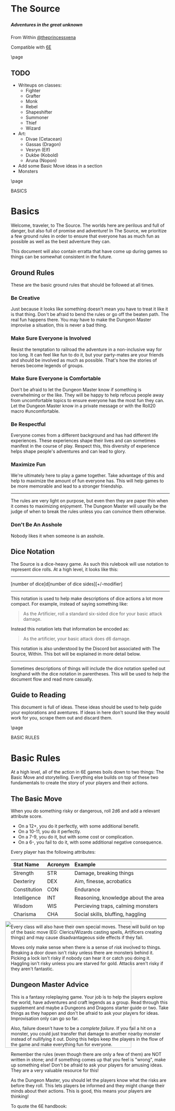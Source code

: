 <style>
  .phb#p1{ text-align:center; }
  .phb#p1:after{ display:none; }
</style>

<div style='margin-top:450px;'></div>

<img
  src='https://xena.greedo.xeserv.us/6E/Advanced_6E_Logo_for_Jared.png' 
  style='position:absolute;left:210px;bottom:200px;width:400px;align:center' />

# The Source
<div style='margin-top:25px'></div>
<div class='wide'>
  
##### Adventures in the great unknown
  
From Within [@theprincessxena](https://twitter.com/theprincessxena)

Compatible with [6E][6e]
</div>

[6e]: https://s-jared.itch.io/6e

\page

## TODO
- Writeups on classes:
  - Fighter
  - Grafter
  - Monk
  - Rebel
  - Shapeshifter
  - Summoner
  - Thief
  - Wizard
- Art:
  - Divae (Cetacean)
  - Gassas (Dragon)
  - Vesryn (Elf)
  - Dukbe (Kobold)
  - Aruna (Nopon)
- Add some Basic Move ideas in a section
- Monsters

<div class='pageNumber auto'></div>

\page

<div class='pageNumber auto'></div>
<div class='footnote'>BASICS</div>

# Basics

Welcome, traveler, to The Source. The worlds here are perilous and full of danger, but also full of promise and adventure! In The Source, we prioritize a few ground rules in order to ensure that everyone has as much fun as possible as well as the best adventure they can.

This document will also contain erratta that have come up during games so things can be somewhat consistent in the future.

## Ground Rules

These are the basic ground rules that should be followed at all times.

### Be Creative

Just because it looks like something doesn't mean you have to treat it like it is that thing. Don't be afraid to bend the rules or go off the beaten path. The real fun happens there. You may have to make the Dungeon Master improvise a situation, this is never a bad thing.

### Make Sure Everyone is Involved

Resist the temptation to railroad the adventure in a non-inclusive way for too long. It can feel like fun to do it, but your party-mates are your friends and should be involved as much as possible. That's how the stories of heroes become legends of groups.

### Make Sure Everyone is Comfortable

Don't be afraid to let the Dungeon Master know if something is overwhelming or the like. They will be happy to help refocus people away from uncomfortable topics to ensure everyone has the most fun they can. Let the Dungeon Master know in a private message or with the Roll20 macro #uncomfortable.

### Be Respectful

Everyone comes from a different background and has had different life experiences. These experiences shape their lives and can sometimes manifest in the course of play. Respect this, this diversity of experience helps shape people's adventures and can lead to glory.

### Maximize Fun

We're ultimately here to play a game together. Take advantage of this and help to maximize the amount of fun everyone has. This will help games to be more memorable and lead to a stronger friendship.

___
The rules are very light on purpose, but even then they are paper thin when it comes to maximizing enjoyment. The Dungeon Master will usually be the judge of when to break the rules unless you can convince them otherwise.

### Don't Be An Asshole

Nobody likes it when someone is an asshole.

## Dice Notation

The Source is a dice-heavy game. As such this rulebook will use notation to represent dice rolls. At a high level, it looks like this:

___
[number of dice]d[number of dice sides][+/-modifier]

___
This notation is used to help make descriptions of dice actions a lot more compact. For example, instead of saying something like:

> As the Artificier, roll a standard six-sided dice for your basic attack damage.

Instead this notation lets that information be encoded as:

> As the artificier, your basic attack does d6 damage.

This notation is also understood by the Discord bot associated with The Source, Within. This bot will be explained in more detail below.

___
Sometimes descriptions of things will include the dice notation spelled out longhand with the dice notation in parentheses. This will be used to help the document flow and read more casually.

## Guide to Reading

This document is full of ideas. These ideas should be used to help guide your explorations and aventures. If ideas in here don't sound like they would work for you, scrape them out and discard them.

\page

<div class='pageNumber auto'></div>
<div class='footnote'>BASIC RULES</div>

# Basic Rules

At a high level, all of the action in 6E games boils down to two things: The Basic Move and storytelling. Everything else builds on top of these two fundamentals to create the story of your players and their actions.

## The Basic Move

When you do something risky or dangerous, roll 2d6 and add a relevant attribute score.

- On a 12+, you do it perfectly, with some additional benefit.
- On a 10-11, you do it perfectly.
- On a 7-9, you do it, but with some cost or complication.
- On a 6-, you fail to do it, with some additional negative consequence.

Every player has the following attributes:

| Stat Name | Acronym | Example |
|:----------|:--------|:--------|
| Strength | STR | Damage, breaking things |
| Dexteriry | DEX | Aim, finesse, acrobatics |
| Constitution | CON | Endurance |
| Intelligence | INT | Reasoning, knowledge about the area |
| Wisdom | WIS | Percieving traps, calming monsters |
| Charisma | CHA | Social skills, bluffing, haggling |

Every class will also have their own special moves. These will build on top of the basic move (EG: Clerics/Wizards casting spells, Artificers creating things) and may cause disadvantageous side effects if they fail.

Moves only make sense when there is a sense of _risk_ involved to things. Breaking a door down isn't risky unless there are monsters behind it. Picking a lock isn't risky if nobody can hear it or catch you doing it. Haggling isn't risky unless you are starved for gold. Attacks aren't risky if they aren't fantastic.

## Dungeon Master Advice

This is a fantasy roleplaying game. Your job is to help the players explore the world, have adventures and craft legends as a group. Read through this supplement and maybe a Dungeons and Dragons starter guide or two. Take things as they happen and don't be afraid to ask your players for ideas. Improvisation only can go so far.

Also, failure doesn't have to be a *complete failure*. If you fail a hit on a monster, you could just transfer that damage to another nearby monster instead of nullifying it out. Doing this helps keep the players in the flow of the game and make everything fun for everyone.

Remember the rules (even though there are only a few of them) are NOT written in stone; and if something comes up that you feel is "wrong", make up something else! Don't be afraid to ask your players for amusing ideas. They are a very valuable resource for this!

As the Dungeon Master, you  should let the players know what the risks are before they roll. This lets players be informed and they might change their minds about their actions. This is good, this means your players are thinking!

To quote the 6E handbook:

> **When you fight an enemy in melee**, roll+STR. A 7-9 might mean that you successfully do your damage to the enemy, but they do their damage to you, or disarm you. A 6- might mean that you don’t do your damage to the enemy, and they do their damage
> 
> **When shooting an enemy at range**, roll+DEX. A 7-9 might mean that you successfully do your damage to the enemy, but they manage to move into melee range of you and swing - What do you do? A 6- might mean that you miss, and that was your last arrow!
> 
> **When you look for rumors in town**, buy a round for the local publicans and roll+CHA. A 10+ might mean you get two rumors. A 7-9 might mean you only get 1 rumor. A 6- might mean you put your trust in bad information.

## Using Withinbot

[Withinbot](https://github.com/Xe/withinbot) is a Discord bot written in Rust that helps to manage dice and stat rolling for 6E games. It is present by default in the guild for The Source, but if you want to add it to your own guild you can click [this link][withinbotinvite].

##### Dice

Dice rolling is done with the ~roll command. It takes arguments that look like this:
___
~roll [number of dice]d[number of dice sides][+/-modifier]  
~roll 3d6  
[2, 5, 2] = 9

The bot will reply with the list of dice that fed into the roll and the result.

##### Stats

Stats can be rolled with the ~roll_stats command. It takes no arguments and creates a stat sheet for a new 6E character.

___
~roll_stats  
Your stats are: STR: 1, DEX: -2, CON: -1, INT: 0, WIS: 1, CHA: 2: HP: 5

##### Bug Reports

Report any bugs or issues with Withinbot [here](https://github.com/Xe/withinbot/new).

---
<!-- TODO(Xe): Add a Discord invite link here -->

[withinbotinvite]: https://withinbot.within.website

\page

<div class='pageNumber auto'></div>
<div class='footnote'>BASIC RULES</div>

## Character Creation

Character creation is done in a few phases:

1. Help everyone choose a class and have them choose a class advancement for level one
2. Tell them how to roll their attributes
3. Tell them how to roll their hitpoints
4. Help them figure out how many inventory slots they have and explain how weight works
5. Get some equipment

### Choosing A Class

Show the players the list of classes in the book. If they want to run something else, give them the blank sheet and help them work through creating their own class. Make sure everyone has the base character sheet for their character. If running a game with people who haven't played tabletop games before, stick to the 4 core classes of Cleric, Fighter, Thief and Wizard.

Have them fill out their name and pick an advancement on the second page of their character sheet. Encourage them to pick an advanacement that sounds amusing to them, or something that could become useful. Players will get another advancement every level they gain.

### Rolling for Attributes

Attributes in 6E are a bit different than they are in other tabletop games. For each attribute roll two six-sided dice (2d6). Then use the following table to determine your attribute:

| Roll | Attribute |
|------|-----------|
| 11+ | 2 |
| 9-10 | 1 |
| 6-8 | 0 |
| 4-5 | -1 |
| 3- | -2 |

Put these atttributes in the circles labled Strength (STR), Dexterity (DEX), Constitituion (CON), Intelligence (INT), Wisdom (WIS) and Charisma (CHA). These function as bonuses to rolls for the basic move.

### Rolling for Hitpoints

Add up your level (in most cases this will be one) with your constitution stat. If this number ends up being below one, it's one. Roll that many six-sided dice and pick as many as your character has levels. This becomes your hitpoint (HP) stat. Consider this example:

Faeor is at level 1 with a constitution stat of 2. Faeor rolls three six-sided dice and gets a 5, 4 and a 6. Faeor then chooses which dice to keep as their HP stat, picking the 6.

Players may re-roll their HP if they are stuck with only one hitpoint. If a player consistently gets one for their HP roll, the Dungeon Master should give them a HP stat that they feel makes sense for the player.

### Inventory Slots

By default, every player gets 12 inventory slots. This number is then modified by their strength statistic. If the player's strength is +2, then they get two more inventory slots for a total of 14. If their strength is -2, then they lose two inventory slots for a total of 10. Cross off the numbers for any unusable inventory slots.

If a player ever carries more stuff then they have inventory slots, they get 2 subtracted from all of their rolls.

### Getting Equipment

Everyone starts out with one or two remarkable items, or items that give players a small advantage in extremely specific circumstances. There are some examples below. Don't worry about basic adventuring gear like weapons, armor and torches. They can be gotten with gear points.

- Dueling Sword - +1 when you’re defending your honor with threats of (or actual) violence.
- Quick Pick - +1 when you need to open a lock quick or quiet, so no one notices.
- Lucky Helmet - +1 when you need to avoid a freak accident.
- Trusty Waterskin - You (only) may drink from it when you rest to roll one additional die for your HP — keep the normal amount though.
- Component Pouch - If you would forget a spell, you may spend the contents to prevent forgetting it. One use, refills when you refresh your Gear bubbles.
- Fancy Hat - +1 when you’re making a deal with a merchant or statesman.
- Mercurial Wand - Once/day you can use this to cast a random spell from the Wizard Spell List — better roll for it!
- Loaded Dice - +1 when you gamble with them.

### Gear Points

Gear points can be spent to acquire "basic" adventuring gear like torches, light weapons, staffs, bows, shields, armor and miscellaneous things. When you need a standard piece of mundane adventuring gear that’s not currently in your inventory, you may fill in an empty bubble to declare that you had the item all along. If you do so, write the item in your inventory.

When you’re in town, you may spend 25g to empty all of your gear points. You get to keep the items if you want.

### Making Things Up

If players want to have more spells or things they can do, help them work out something new. You can use descriptions from other fantasy games like Dungeons and Dragons or Dungeon World. Just read the names and descriptions, the stats aren't as important (the exact stats in those games are likely to be balanced for that game and that may disrupt the balance in 6E).

---
Don't be afraid to make things up though, that's how things become fun!

\page

<div class='pageNumber auto'></div>
<div class='footnote'>RACES</div>

# Races

The world of The Source is home to a wide array of races. Each of these can have members be good, evil or somewhere inbetween. Each race has their own set of bonuses that may or may not be useful. They each have their own ancestral languages, but every player character race can at least speak one language in common with all of the others called Common. The details of how Common works are not explained here; but just trust me, it works. Unless specified otherwise, all races have no particular advantage or disadvantage in anything. Each race will have a +1 bonus to charisma when in a town assocaited with their species. 

## Cetaceans

The Cetaceans are the alpha predators of the sea, their hegemony controls most of the ocean Tel. The denizens of the waters know of and fear the Cetaceans. The Cetaceans are a powerful species. They usually have a fantastic knowledge of Common as well as their native language L'ewa. They will also have a -1 charisma vice while in towns associated with Sharks.

### Racial Bonuses

Cetaceans can use their tails as weapons for basic attacks. Cetaceans can also stay underwater for up to two hours at a time without having to come back up to breathe. Cetaceans also have a +1 charisma bonus when dealing with aquatic creatures. Cetaceans suffer in deserts, requiring a lot of drinking water. 

### Character Profile: Divae

Divae is a Wizard Cetacean that broke free of the Royal Academy of Magic after a disagreement on how to handle side contracts with bounty hunters. She wears a witchy outfit and holds a wand made out of the bones of the first beast she slew as a child with a bead of glass on the top.

Divae comes from the middle class of Cetacean society. She had an advantage out of the gate, but her family was devastated by the sudden loss of her father duing the Shark Rebellion. Her magical aura is a bright purple-pink.

___
TODO(Xe): Art of Divae

## Dragons

Dragons are fire-breathing, magic-wielding tanks. They hail from the mountains of The Source. They are respected by many but can be feared by Humans. Their native language is a dragon language derived from Dohvazul, but they are fluent in Common for trade.

### Racial Bonuses

Dragons do not need a weapon to do basic attacks. Their claws, tail and teeth function as usable weapons.

Dragons can also learn a Breathe Fire ability for one of their advancements. This will always work outside of battle for little things, but can deal d4 damage with a 25% chance of burning inside battle. Rolls for fire breathing are rolls for constitution, as it takes endurance to maintain fire breath for a long amount of time.

### Character Profile: Gassas

Gassas is a Monk Dragon from the peaks of Sewlet in the northeast of The Source. They trained for years to learn the basics behind Ki arts. They have written the book on how to successfully weaponize the Ki arts as well as using their peaceful properties for other advantages.

Gassas comes from a low-class family of Dragons. They are not the richest Dragon around, but they are also not the poorest Dragon around. They are also nonbinary, and this has caused some tension with their family. Joining the monks has helped to separate them from their family, which has helped their relationship to heal.

___
TODO(Xe): Art of Gassas

\page

<div class='pageNumber auto'></div>
<div class='footnote'>RACES</div>

## Elves

Everyone's favorite pointy-eared magic users are back. Elves hail from the forests of The Source. Some of the most powerful druids and shapeshifters of the land are Elves. Their native language is derived from Sindarin, but they are also taught Common as part of their education.

Elves are excellent allies, foragers and friends. Having an elf in your party can help make adventuring a lot safer.

### Racial Bonuses

Elves require a weapon to do basic attacks, but gain +1 dexterity in forests or green areas. Elves can also harvest non-foraged materials when harvesting materials when they learn the Pure Foraging advancement. Elves that know spells can also perform very weak variants of them without needing a roll, this could be useful for starting campfires or similar small feats.

### Character Profile: Vesryn

Vesryn is an Elf Cleric that hails from the forests of Kahsis in The Source. She has been learning the ins and outs of her peaceful kind of existence for years, and one day decided she wanted to seek out adventure. She is fluent in Common, but not enough that she feels confident trading alone.

Vesryn comes from the middle class of Elf society. She became disillusioned with the other elves after a lot of the information she thought she knew about the other races turned out to be false. She now works to help unlearn her past and relearn what others are actually like.

___
TODO(Xe): Art of Vesryn

## Kobolds

Kobolds are a vaguely humanoid species that look somewhat like short dragons. They are masters of building traps and preparing ambushes. Their native language is unpronouncable in human tongues, but they are able to speak Common. Kobolds have experience living in dark underground areas, giving them a natural aptitude for them.

### Racial Bonuses

Kobolds that take the Night Vision advancement do not need a torch or lantern to see in the dark. This effect cannot normally be transferred to other units (unless the Dungeon Master would find the result of doing so amusing).

They also may have some difficulty with merchants due to fairytales about Kobolds stealing their items and gold.

Kobolds can perform basic attacks with their claws or teeth.

### Character Profile: Dukbe

Dukbe is a Shapeshifter Kobold that grew up in the mines of Anpar, south of the Sewlet mountain in The Source. They have been studying their craft for years, becoming an expert in impersonating others and learning their languages. Dukbe is fluent in most of the languages in The Source, their shapeshifting ability let them take classes without fear of discrimination.

Dukbe is genderfluid, which gives them a natural charisma bonus because they are able to blend in so well. Dukbe doesn't come from any particular class of Kobold society. They joined the party in Usill while Vesryn and Divae were looking for a way to explore the Cave of Souls.

TODO(Xe): Art of Dukbe

\page

<div class='pageNumber auto'></div>
<div class='footnote'>RACES</div>

## Nopons

Nopons are a relatively new addition to The Source. They initially arrived in a colony airship after the devastation of their previous home. They are a short yet surprisingly industrious people. Some of the best Artificiers and Tinkers in the land are or studied under the elder Nopon masters. Nopons have learned to speak Common, but have a notable accent that other races find cute.

### Racial Bonuses

Nopons seem completely nonthreatening to traders. They get a +1 charisma bonus when haggling for prices because their accent seems disarming and cute.

Nopons are also very short, which means that attacks need to be rethought for them. Their ears can be used to hold things, which means they can carry three items at once. They do need a weapon to perform basic attacks though.

### Character Profile: Aruna

Aruna is a Grafter Nopon that was part of the initial colonization of The Source. He used to assist a research division of the Cetacean Hedgemony, but broke with them after seeing how Leana was mistreated. He spent 20 years with the research division, learning everything he could about how monsters work and how they could be used as a source of inspiration.

Nopon society lacks the concept of social classes, but after they were absorbed into the Hedgemony, Aruna ended up in the higher tiers of it due to his innate skills with grafting monsters together like building bricks. Aruna works to right the wrongs that he has faced in life, and uses his position in the party to help make life better for all involved.

TODO(Xe): Art of Aruna

## Sharks

After decades of oppression by the Cetacean hegemony, the Sharks have finally set up their own kingdom with their own laws and relations with the other kingdoms in the land of The Source. Sharks speak Common and have an understanding of the Cetacean language L'ewa.

### Racial Bonuses

Sharks do not require any weapons for basic attacks, They can either savagely bite their opponents or clobber them with their tail. Sharks also can stay underwater indefinitely as long as they keep moving. Sharks also suffer in deserts, requiring a lot of drinking water.

Sharks can learn a Tail Stun advancement that allows them to stun enemies for 1d4 turns if they win a dexterity roll.

### Character Profile: Leana

Leana is an Artificier Thresher Shark that used to work for the Royal Society of Engineering for the Cetacean Hegemony. She had become used to wearing the uniform of the society she spent 15 years in service to, but her pants are the pants of the people. Leana is not afraid in battle because she can use her tail to stun opponents and flee.

Leana comes from commoners. She worked up to being a respected engineer from nothing, even though she was oppressed in the Cetacean society due to her race. Despite everything, she keeps an upbeat and positive attitude. She wears custom-made magical gauntlets that function as her forge engine, allowing her to engineer things together into genius creations.

<img 
  src='https://xena.greedo.xeserv.us/6E/img/leana_shark.png' 
  style='width:325px' />

\page

<div class='pageNumber auto'></div>
<div class='footnote'>CLASS NOTES</div>

# Classes

These are all of the character classes described in the rulebook for The Source. Each class has its own advantages and disadvantages, and is balanced enough to make things somewhat fair, but not enough that the player is drowned by rules. Each of the classes described in this book will have their own page or two in this document. They will describe the advantages and disadvantages of the class.

## Known Classes

- [Artificier](https://xena.greedo.xeserv.us/6E/Artificier.pdf) - The solver of practical problems.
- [Cleric](https://xena.greedo.xeserv.us/6E/Cleric.pdf) - The magic warrior powered by religious spite.
- [Dungeon Master](https://xena.greedo.xeserv.us/6E/Dungeon%20Master.pdf) - The person in charge of the game.
- [Fighter](https://xena.greedo.xeserv.us/6E/Fighter.pdf) - The 1v1 irl fighter of justice.
- [Grafter](https://xena.greedo.xeserv.us/6E/Grafter.pdf) - The harvester/recycler of monster parts.
- [Monk](https://xena.greedo.xeserv.us/6E/Monk.pdf) - The blindingly fast staff-wielding spiritual warrior.
- [Rebel](https://xena.greedo.xeserv.us/6E/Rebel.pdf) - The revolutionary bringing the change they want to see in the world.
- [Shapeshifter](https://xena.greedo.xeserv.us/6E/Shapeshifter.pdf) - The fun parts of a druid all at once.
- [Summoner](https://xena.greedo.xeserv.us/6E/Summoner.pdf) - The pact-binder with creatures to later call upon their aid.
- [Thief](https://xena.greedo.xeserv.us/6E/Thief.pdf) - The lovable pick-pocket turned dungeon crawler.
- [Wizard](https://xena.greedo.xeserv.us/6E/Wizard.pdf) - The owner of a pointy hat and many magic spells.

These aren't the limits to what classes can exist in gameplay (in fact they were really just what I could find easily on itch.io and split into separate PDFs with imagemagick). If you are in doubt as to what can fly, ask the Dungeon Master and they'll work something out with you. A blank character sheet can be found attached to the end of this document. 

## Extra Classes

There are also a few extra classes that aren't described here (for space reasons), but can easily be used in The Source. Consider these mythical classes or something.

- [Falconer](https://xena.greedo.xeserv.us/6E/Falconer.pdf) - The owner of a pet bird, or the pet owner of the bird?
- [Infinite Maw](https://xena.greedo.xeserv.us/6E/Infinite%20Maw.pdf) - The maw that hungers for adventure and glory.
- [Jongleur](https://xena.greedo.xeserv.us/6E/Jongleur.pdf) - The one who juggles so well enemies aren't a threat.
- [Knight of the Sword](https://xena.greedo.xeserv.us/6E/Knight%20of%20the%20Sword.pdf) - The owner of a magic sword who hits people with it.
- [Knight of the Temple](https://xena.greedo.xeserv.us/6E/Knight%20of%20the%20Temple.pdf) - The creator and keeper of holy promises.
- [Hivemaster](https://xena.greedo.xeserv.us/6E/Hivemaster.pdf) - The friend and keeper of bees. Not the bees!
- [Maenad](https://xena.greedo.xeserv.us/6E/Maenad.pdf) - The hybrid of a cleric and warlock.
- [Peddler](https://xena.greedo.xeserv.us/6E/Peddler.pdf) - The person who sells shiny things to monsters instead of fighting them.
- [Psychic](https://xena.greedo.xeserv.us/6E/Psychic.pdf) - The one who sees into the future where enemies have already lost and pulls it towards the present.
- [Ravager](https://xena.greedo.xeserv.us/6E/Ravager.pdf) - The angry one who channels that anger into victory.
- [Tinker](https://xena.greedo.xeserv.us/6E/Tinker.pdf) - The creator of a lovable robot friend.
- [Warrior-Monk](https://xena.greedo.xeserv.us/6E/Warrior-Monk.pdf) - The monk that punches. A lot.

## Creating Your Own Class

Don't like any of these classes? You can work with your Dungeon Master to create your own class. For inspiration on this you can use any set of details as a base to work off of. The zine [Advanced Jared Sinclair's 6th Edition—Player's Option: Skills & Powers](https://erinking.itch.io/advanced-jared-sinclairs-6th-edition-players-option-skills-powers) can help with this. Alternatively, crack open a Dungeons and Dragons or Dungeon World manual and look through the list of classes that have been created. You could be anything from a Druid to [a butter-passing robot](https://codyfaulk.itch.io/butter-passing-robot). The sky's the limit!

## Come Up with a Backstory

If it helps you get into character, come up with a few sentences that describe your character's background, their life story, how they came to join this adventuring party. Who did they know beforehand? What was that relationship like? How did that relationship influence others in the party?

If this sounds like too much effort, feel free to cut this part out and cast it aside.

\page

<div class='pageNumber auto'></div>
<div class='footnote'>CLASS NOTES</div>

## The Artificier

The Artificier is a class defined by their ability to fashion genius creations out of other things. These genius creations are highly breakable (depending on the materials) and there is a limit to how many times the forge engine can be used in a limited amount of time. 

### Basic Rules

At character creation, count the number of empty inventory slots you have and roll that many four-sided dice. Multiply the result by five. This gets you your starting gold.

As an Artificier, you can spend an hour to create a mundane non-consumable object.

After your fourth and eighth advancements, gold to create genius creations increases by 10.

When you're in town, you can spend 25gp to auction off your active genius creations, clearing out your creation bubbles.

Your basic attacks do d6 damage.

### Forge Engine

The Artificier carries a handheld forge engine with them (it does not take up an inventory slot) that can be used to make various genius creations. This forge engine takes gold and materials, then creates something using it. The materials fed into the forge engine influence the effect of the creations. The following table will help the Dungeon Master balance the creations:

| Material      | Strength |
|:--------------|:---------|
| Foraged Wood  | 2        |
| Wood          | 3        |
| Foraged Metal | 4        |
| Metal         | 5        |

The Strength of a given material influences how many failed (or partially failed) rolls the creation can survive before it will break (this should be taken as a soft guideline for the Dungeon Master, not a hard one). Genius creations will also only be active for twice as many turns as the strength shows. The more gold something costs, the more materials it will require (the Dungeon Master can help decide if there are enough materials to craft something).

Crafting with the forge engine requires intelligence, so rolls for crafting things are rolls for intelligence. When you attempt to create a genius creation, spend the stated gold and roll for intelligence. On a 7-9, choose one of the following effects. On a 6-, choose neither:

- Your creation is successful
- There isn't an energy discharge that stalls the device for one turn

The Artificier can also pre-create genius creations in a tavern or other safe space and store them in their inventory, provided they have room and materials for them.

### Genius Creations

This list is not complete and will be added to as facts and circumstances emerge.

___
1. **Alchemical Elixir**, 10 gp, 1 weight. With an empty flask in your possession, you create one of the following elixirs:
   - Healing. Heal 2d4+INT HP 
   - Resilient. Gain +1 Armor 
   - Brave. +1d4 to attack rolls for a short time 
   - Flight. Drinker gains flight for a short time 
1. **Arcane Ballista Cannon**, 25 gp, 3 weight. You create a small magical bipedal cannon. It shares your initiative count, but acts after you do. It has +2 Armor and HP equal to four times your level. It attacks for 1d6 damage. This uses a creation bubble when deployed.
1. **Arcane Protector Cannon**, 4 weight, 30 gp. You create a small magical bipedal cannon that emits a burst of positive energy which heals 1d6 nearby allies for 1d6+INT. It shares your initiative count, but acts after you do. It has +1 Armor and HP equal to four times your level. This uses a creation bubble when deployed.
1. **Enhance Weapon**, 15 gp. Imbue a weapon of your choice with magical energy, providing +1 to attack and damage rolls. 
1. **Enhance Defense**, 15 gp. Imbue a shield or armor of your choice with magical energy, providing a +1 armor bonus. 
1. **Enhance Focus**, 20 gp. Boost an ally’s aura granting +1 to spells. 

### Advancements

This is just a list of suggestions, make your own if you feel these aren't good enough.

- **Genius** Gain +1 Intelligence
- **Robust** Gain +1 Constitution
- **Shifty** Gain +1 Dexterity
- **Worldly** Take an advancement from another class (pick a cool one, not an attribute bonus)
- **Artillery** Increase the damage die for your Arcane Ballista Cannon
- **Improved Affect** +1 to max Genius Creations
- **Improved Affect** +1 to max Genius Creations
- **Inspired** You can attack twice per turn, rather than once
- **Arcane Inspiration** Your Arcane Ballista Cannon can attack twice per turn
- **Arcane Efficency** Contribute double the GP cost towards a Creation to add +1 to all its effects (available after 5 advances)
- **Flash of Genius** Attach the forge engine to your armor or weapon for a permanent +1 buff and damage die increase (available after 5 advances)

\page

<div class='pageNumber auto'></div>
<div class='footnote'>CLASS NOTES</div>

## The Cleric

The Cleric is a holy warrior bound to protect and execute justice with their religious spite as the fuel for their adventures. They can cast spells and gain new ones when they spend an hour in silent communion with their deity. Spells are gifts however, they can be forgotten as easily as they can be remembered.

### Basic Rules

At character creation, pick a spell alongside picking an advancement. This spell will be available both inside and outside of battle. If one of the spells on the list doesn't tickle your fancy, work with your Dungeon Master to come up with a new one.

When you're in town, you may spend 25gp to empty out all of your equipment bubbles.

Your basic attacks do d6 damage.

When you spend an hour or so in silent communion with your deity, you forget all the spells you have memorized and may memorize your level + WIS number of spells. You may choose any spell on the Cleric list. You can do this in battle in exchange for not being able to act for 2 turns. If you get attacked during your communion, you will not be able to learn any spells.

### Casting Spells

To cast a spell, use your wisdom stat as the bonus for your basic move. On a 7-9 roll, choose one of the following effects. On a 6- roll, choose neither.

- The spell affects its intended target
- You don't forget the spell

If you forget the spell, you should cross it off your list of available spells. You can relearn it when you are next in communion.

### Spells

This list will be added to as facts and circumstances emerge.

- **Command** - A creature obeys a single, three-word command that does not directly harm it.
- **Control Weather** - You may alter the type of weather at will, but you do not otherwise control it. It lasts 12 hours.
- **Cure Disease** - Cure all status effects from someone.
- **Hold Person** - A nearby person or humanoid creature is unable to move for d4 turns.
- **Inspire** - In battle, nearby (within an aura of 3 map squares) allies may treat their roll as if it is one tier better.
- **Remove Curse** - Remove all curses from something you touch.
- **Scry** - See through the eyes of a creature you touched earlier today.
- **Silence** - Negate all sound within 15 feet of the casting site.
- **True Sight** - See through nearby illusions.
- **Ward** - A silver 40 foot circle appears on the ground, centered at the caster. Choose one thing that cannot cross it: living creatures, dead creatures, projectiles or metal.

### Advancements

- **Resolute** - Gain +1 Wisdom.
- **Indomitable** - Gain +1 Strength.
- **Genial** - Gain +1 Charisma.
- **Worldly** - Take an advancement from another class.
- **Studious** - Add a random Wizard spell to your deity's spell list.
- **Studious** - Add a random Wizard spell to your deity's spell list.
- **Turn Undead** - When you renounce the unholy products of necromancy, roll for wisdom. On 10+, all mindless undead flee from your presence and all intelligent undead are momentarily stunned for d4+2 turns. On a 7-9, half of them are.
- **Cure Light Wounds** - When you touch a wounded person, you may heal them from d6 hitpoints plus your level. You may do this as many times as you have levels.
- **Divine Armor** - When you have no armor, you have 2 armor.
- **Death Rites** - After a battle, when you take time to dedicate your victory to your deity of choice and deal with the dead, you and anyone who helps may add one to their next roll.

\page

<div class='pageNumber auto'></div>
<div class='footnote'>CLASS NOTES</div>

## Fighter

The Fighter is a pure warror type. The tools of their trade are their weapons, fists and other appendages. They do not have spells, magic or other kinds of feats, but they make up for that with their sheer potential for inflicting damage on anyone who threatens them or their party. They can also learn the fighting styles of worthy opponents.

### Basic Rules

Your basic attacks do d8 damage, and do not require a weapon (no matter what racial information says). 

\page

<div class='pageNumber auto'></div>
<div class='footnote'>CLASS NOTES</div>

## Grafter

\page

<div class='pageNumber auto'></div>
<div class='footnote'>CLASS NOTES</div>

## Monk

\page

<div class='pageNumber auto'></div>
<div class='footnote'>CLASS NOTES</div>

## Rebel

\page

<div class='pageNumber auto'></div>
<div class='footnote'>CLASS NOTES</div>

## Shapeshifter

\page

<div class='pageNumber auto'></div>
<div class='footnote'>CLASS NOTES</div>

## Summoner

\page

<div class='pageNumber auto'></div>
<div class='footnote'>CLASS NOTES</div>

## Thief

\page

<div class='pageNumber auto'></div>
<div class='footnote'>CLASS NOTES</div>

## Wizard

\page

<div class='pageNumber auto'></div>
<div class='footnote'>ENCOUNTERS</div>

# Encounters and You

Monster encounters are more about the story than the actual numbers of the fight. Keep this in mind when creating responses to moves. Here are some important guidelines to keep in mind.

## Accuracy In Battle

Remember the basic move from earlier:

> When you do something risky or dangerous, roll 2d6 and add a relevant attribute score.
> 
> - On a 12+, you do it perfectly, with some additional benefit.
> - On a 10-11, you do it perfectly.
> - On a 7-9, you do it, but with some cost or complication.
> - On a 6-, you fail to do it, with some additional negative consequence.

In battle, a 6 or less doesn't mean that the attack has to miss completely. Is the attacker close to another enemy? Why not have the attack connect there?

## Leveling Up

In The Source, players level up after gaining 1000 experience points. Experience points can be gained in battle. This means that a player could concieveably level up during a fight, pick an advancement that could turn the battle around completely and then perform some glorious move to save the party.

The level cap is normally 12. If players get more experience and want to level up past that, you will need to create more advancements.

## Adapting Enemies From Other Games

This is a bit of a tricky situation. Monsters from other games are typically balanced for that game and its battle logic. The Source (and by extension 6E) follows different rules. At a high level, monsters should follow at least the following archetype.

Every enemy has a challenge statistic, which is the approximate "difficulty" of an enemy. The challenge of an enemy should help you figure out how many experience points it should award on defeat. A simple way to calculate this is to multiply the challenge level by 50.

___
> ## Sand Lizard
> *Lizards from the sand of Miau*
> ___
> - **Hit Points** 12
>___
> - **Condition Immunities** stuns
> - **Challenge** 2 (100 xp)
> ___
>
> ***Lizard Speed*** This creature can quickly charge in for attacks. 
>
> ### Actions
>
> ***Super Spin*** *Melee Attack:* d6

More monsters will be added in future supplements like Miau. Dungeon World can function as a good source of monster data.

## Initiative

Rolling for initiative is done by having every player roll a d10 and then ordering by the the results. If two players tie, have them roll a second d10 and that establishes their order within the tie order.

For example, if Divae rolls a 10, Gassas rolls a 3, Aruna also rolls a 3 and Vesryn rolls a 1, Gassas and Aruna would then roll another d10 to figure out if Aruna or Gassas performs actions first.

## Bosses

Boss encounters should offer a challenge to players. Make them think out of the box. Don't have bosses just be a "whack this guy with your sword until they run out of HP" fest. Experiment. Make the boss activate traps or something. Dungeons and Dragons supplements can help you come up with ideas for this. Tales from the Yawning Portal or other beginner campaign material can also help.

## You Don't Always Have To Fight

Sometimes diplomacy can be used instead of straight up battle tactics. Maybe you can convince the enemies you are not a threat. High charisma rolls can function as Jedi mind tricks in a pinch. Be creative! Also, avoid torturing people if you can help it.

\page

<div class='pageNumber auto'></div>
<div class='footnote'>OVERHEAD</div>

# Bibliography

- [6E Handbook - Jared Sinclair](https://s-jared.itch.io/6e)
- [Monk and Artificer Playbooks for 6E - luis-logic](https://luis-logic.itch.io/monk-artificer-playbooks-for-6e)
- [Weird Playbooks for 6E - Gila RPGs](https://gilarpgs.itch.io/weird-science-playbooks-for-6e)
- [The Rebel Playbook for 6E - Gila RPGs](https://gilarpgs.itch.io/the-rebel)
- [Shapeshifter Playbook for 6E - JD](https://jdersch.itch.io/shapeshifter)
- [Summoner Playbook for 6E - JD](https://jdersch.itch.io/summoner-playbook-for-6e)
- [6E: The Maenad - georgiebats](https://georgiebats.itch.io/6e-the-maenad)
- [Advanced Jared Sinclair's 6th Edition—Player's Option: Skills & Powers - Aaron King](https://erinking.itch.io/advanced-jared-sinclairs-6th-edition-players-option-skills-powers)
- [The Complete Playbook's Handbook - Small Gods Press](https://smallgodspress.itch.io/the-complete-playbooks-handbook)

___
Some concepts for races and characters may be inspired by other works. Any similariries are coincidental.

## Art Credits

Character Art is by [@theprincessxena](https://twitter.com/theprincessxena) and [@starliiite](https://twitter.com/starliiite). Placeholder art will be denoted by a PLACEHOLDER ART marker. This art should be replaced with finalized art as this document gets closer to a public release.

___
The logo used on page 1 was created by [Small Gods Press](https://twitter.com/smallgodspress).

## License

Permission to copy, modify and distribute the files collectively known as the System Reference Document 5.1 (“SRD5”) is granted solely through the use of the Open Gaming License, Version 1.0a. This material is being released using the Open Gaming License Version 1.0a and you should read and understand the terms of that License before using this material.

The text of the Open Gaming License itself is not Open Game Content. Instructions on using the License are provided within the License itself. The following items are designated Product Identity, as defined in Section 1(e) of the Open Game License Version 1.0a, and are subject to the Conditions set forth in Section 7 of the OGL, and are not Open Content: Dungeons & Dragons, D&D, Player’s Handbook, Dungeon Master, Monster Manual, d20 System, Wizards of the Coast, d20 (when used as a trademark), Forgotten Realms, Faerûn, proper names (including those used in the names of Spells or items), places, Underdark, Red Wizard of Thay, the City of Union, Heroic Domains of Ysgard, EverChanging Chaos of Limbo, Windswept Depths of Pandemonium, Infinite Layers of the Abyss, Tarterian Depths of Carceri, Gray Waste of Hades, Bleak Eternity of Gehenna, Nine Hells of Baator, Infernal Battlefield of Acheron, Clockwork Nirvana of Mechanus, Peaceable Kingdoms of Arcadia, Seven Mounting Heavens of Celestia, Twin Paradises of Bytopia, Blessed Fields of Elysium, Wilderness of the Beastlands, Olympian Glades of Arborea, Concordant Domain of the Outlands, Sigil, Lady of Pain, Book of Exalted Deeds, Book of Vile Darkness, Beholder, gauth, Carrion Crawler, tanar’ri, baatezu, Displacer Beast, Githyanki, Githzerai, Mind Flayer, illithid, Umber Hulk, Yuan-ti.

All of the rest of the SRD5 is Open Game Content as described in Section 1(d) of the License. The terms of the Open Gaming License Version 1.0a are as follows:

---
OPEN GAME License Version 1.0a 

The following text is the property of Wizards of the Coast, LLC. and is Copyright 2000 Wizards of the Coast, Inc ("Wizards"). All Rights Reserved.

1. Definitions: (a)"Contributors" means the copyright and/or trademark owners who have contributed Open Game Content; (b)"Derivative Material" means copyrighted material including derivative works and translations (including into other computer languages), potation, modification, correction, addition, extension, upgrade, improvement, compilation, abridgment or other form in which an existing work may be recast, transformed or adapted; (c) "Distribute" means to reproduce, License, rent, lease, sell, broadcast, publicly display, transmit or otherwise distribute; (d)"Open Game Content" means the game mechanic and includes the methods, procedures, processes and routines to the extent such content does not embody the Product Identity and is an enhancement over the prior art and any additional content clearly identified as Open Game Content by the Contributor, and means any work covered by this License, including translations and derivative works under copyright law, but specifically excludes Product Identity. (e) "Product Identity" means product and product line names, logos and identifying marks including trade dress; artifacts; creatures characters; stories, storylines, plots, thematic elements, dialogue, incidents, language, artwork, symbols, designs, depictions, likenesses, formats, poses, concepts, themes and graphic, photographic and other visual or audio representations; names and descriptions of characters, Spells, enchantments, personalities, teams, personas, likenesses and Special abilities; places, locations, environments, creatures, Equipment, magical or supernatural Abilities or Effects, logos, symbols, or graphic designs; and any other trademark or registered trademark clearly identified as Product identity by the owner of the Product Identity, and which specifically excludes the OPEN Game Content; (f) "Trademark" means the logos, names, mark, sign, motto, designs that are used by a Contributor to Identify itself or its products or the associated products contributed to the Open Game License by the Contributor (g) "Use", "Used" or "Using" means to use, Distribute, copy, edit, format, modify, translate and otherwise create Derivative Material of Open Game Content. (h) "You" or "Your" means the licensee in terms of this agreement.

2. The License: This License applies to any Open Game Content that contains a notice indicating that the Open Game Content may only be Used under and in terms of this License. You must affix such a notice to any Open Game Content that you Use. No terms may be added to or subtracted from this License except as described by the License itself. No other terms or Conditions may be applied to any Open Game Content distributed using this License.

\page

<div class='pageNumber auto'></div>
<div class='footnote'>OVERHEAD</div>

3. Offer and Acceptance: By Using the Open Game Content You indicate Your acceptance of the terms of this License.

4. Grant and Consideration: In consideration for agreeing to use this License, the Contributors grant You a perpetual, worldwide, royalty-free, nonexclusive License with the exact terms of this License to Use, the Open Game Content.

5. Representation of Authority to Contribute: If You are contributing original material as Open Game Content, You represent that Your Contributions are Your original Creation and/or You have sufficient rights to grant the rights conveyed by this License.

6. Notice of License Copyright: You must update the COPYRIGHT NOTICE portion of this License to include the exact text of the COPYRIGHT NOTICE of any Open Game Content You are copying, modifying or distributing, and You must add the title, the copyright date, and the copyright holder's name to the COPYRIGHT NOTICE of any original Open Game Content you Distribute.

7. Use of Product Identity: You agree not to Use any Product Identity, including as an indication as to compatibility, except as expressly licensed in another, independent Agreement with the owner of each element of that Product Identity. You agree not to indicate compatibility or co-adaptability with any Trademark or Registered Trademark in conjunction with a work containing Open Game Content except as expressly licensed in another, independent Agreement with the owner of such Trademark or Registered Trademark. The use of any Product Identity in Open Game Content does not constitute a Challenge to the ownership of that Product Identity. The owner of any Product Identity used in Open Game Content shall retain all rights, title and interest in and to that Product Identity.

8. Identification: If you distribute Open Game Content You must clearly indicate which portions of the work that you are distributing are Open Game Content.

9. Updating the License: Wizards or its designated Agents may publish updated versions of this License. You may use any authorized version of this License to copy, modify and distribute any Open Game Content originally distributed under any version of this License.

10. Copy of this License: You MUST include a copy of this License with every copy of the Open Game Content You Distribute.

11. Use of Contributor Credits: You may not market or advertise the Open Game Content using the name of any Contributor unless You have written permission from the Contributor to do so.

12. Inability to Comply: If it is impossible for You to comply with any of the terms of this License with respect to some or all of the Open Game Content due to statute, judicial order, or governmental regulation then You may not Use any Open Game Material so affected.

13. Termination: This License will terminate automatically if You fail to comply with all terms herein and fail to cure such breach within 30 days of becoming aware of the breach. All sublicenses shall survive the termination of this License.

14. Reformation: If any provision of this License is held to be unenforceable, such provision shall be reformed only to the extent necessary to make it enforceable.

15. COPYRIGHT NOTICE Open Game License v 1.0a Copyright 2000, Wizards of the Coast, LLC. System Reference Document 5.1 Copyright 2016, Wizards of the Coast, LLC.; Authors Mike Mearls, Jeremy Crawford, Chris Perkins, Rodney Thompson, Peter Lee, James Wyatt, Robert J. Schwalb, Bruce R. Cordell, Chris Sims, and Steve Townshend, based on original material by E. Gary Gygax and Dave Arneson.
